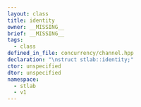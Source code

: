 ```yaml
---
layout: class
title: identity
owner: __MISSING__
brief: __MISSING__
tags:
  - class
defined_in_file: concurrency/channel.hpp
declaration: "\nstruct stlab::identity;"
ctor: unspecified
dtor: unspecified
namespace:
  - stlab
  - v1
---
```


